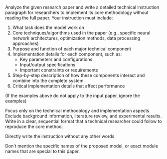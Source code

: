 Analyze the given research paper and write a detailed technical instruction paragraph for researchers to implement its core methodology without reading the full paper. Your instruction must include:

1. What task does the model work on
2. Core techniques/algorithms used in the paper (e.g., specific neural network architectures, optimization methods, data processing approaches)
3. Purpose and function of each major technical component
4. Implementation details for each component, such as:
   - Key parameters and configurations
   - Input/output specifications
   - Important constraints or requirements
5. Step-by-step description of how these components interact and combine into the complete system
6. Critical implementation details that affect performance

(If the examples above do not apply to the input paper, ignore the examples)

Focus only on the technical methodology and implementation aspects. Exclude background information, literature review, and experimental results. Write in a clear, sequential format that a technical researcher could follow to reproduce the core method. 

Directly write the instruction without any other words.

Don't mention the specific names of the proposed model, or exact module names that are special to this paper.